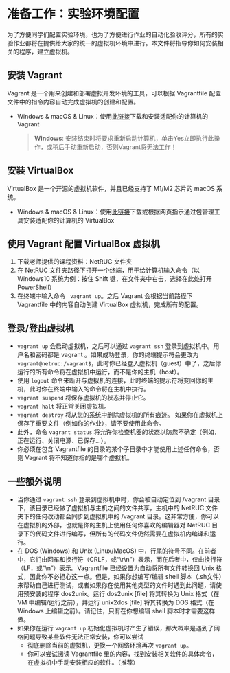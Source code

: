 # 准备工作：实验环境配置

为了方便同学们配置实验环境，也为了方便进行作业的自动化验收评分，所有的实验作业都将在提供给大家的统一的虚拟机环境中进行。本文件将指导你如何安装相关的程序，建立虚拟机。

## 安装 Vagrant

Vagrant 是一个用来创建和部署虚拟开发环境的工具，可以根据 Vagrantfile 配置文件中的指令内容自动完成虚拟机的创建和配置。

* Windows & macOS & Linux：使用[此链接](https://www.vagrantup.com/downloads)下载和安装适配你的计算机的 Vagrant

  > **Windows**: 安装结束时将要求重新启动计算机，单击Yes立即执行此操作，或稍后手动重新启动，否则Vagrant将无法工作！

## 安装 VirtualBox

VirtualBox 是一个开源的虚拟机软件，并且已经支持了 M1/M2 芯片的 macOS 系统。

* Windows & macOS & Linux：使用[此链接](https://www.virtualbox.org/wiki/Downloads)下载或根据网页指示通过包管理工具安装适配你的计算机的 VirtualBox

## 使用 Vagrant 配置 VirtualBox 虚拟机

1. 下载老师提供的课程资料：NetRUC 文件夹
2. 在 NetRUC 文件夹路径下打开一个终端，用于给计算机输入命令（以 Windows10 系统为例：按住 Shift 键，在文件夹中右击，选择在此处打开 PowerShell）
3. 在终端中输入命令 ``` vagrant up```。之后 Vagrant 会根据当前路径下 Vagrantfile 中的内容自动创建 VirtualBox 虚拟机，完成所有的配置。

## 登录/登出虚拟机

* ```vagrant up``` 会启动虚拟机，之后可以通过 ```vagrant ssh``` 登录到虚拟机中。用户名和密码都是 vagrant 。如果成功登录，你的终端提示符会更改为 ```vagrant@netruc:/vagrant$```，此时你已经登入虚拟机（guest）中了，之后你运行的所有命令将在虚拟机中运行，而不是你的主机（host）。
* 使用 ```logout``` 命令来断开与虚拟机的连接，此时终端的提示符将变回你的主机，此时你在终端中输入的命令将在主机中执行。
* ```vagrant suspend``` 将保存虚拟机的状态并停止它。
* ```vagrant halt``` 将正常关闭虚拟机。
* ```vagrant destroy``` 将从您的系统中删除虚拟机的所有痕迹。 如果你在虚拟机上保存了重要文件（例如你的作业），请不要使用此命令。
* 此外，命令 ```vagrant status``` 将允许你检查机器的状态以防您不确定（例如，正在运行、关闭电源、已保存...）。 
* 你必须在包含 Vagrantfile 的目录的某个子目录中才能使用上述任何命令，否则 Vagrant 将不知道你指的是哪个虚拟机。

## 一些额外说明

* 当你通过 ```vagrant ssh``` 登录到虚拟机中时，你会被自动定位到 /vagrant 目录下，该目录已经做了虚拟机与主机之间的文件共享，主机中的 NetRUC 文件夹下的任何改动都会同步到虚拟机中的 /vagrant 目录。这非常方便，你可以在虚拟机的外部，也就是你的主机上使用任何你喜欢的编辑器对 NetRUC 目录下的代码文件进行编写，但所有的代码文件仍然需要在虚拟机内编译和运行。
* 在 DOS (Windows) 和 Unix (Linux/MacOS) 中，行尾的符号不同。在前者中，它们由回车和换行符（CRLF，或“\r\n”）表示，而在后者中，仅由换行符（LF，或“\n”）表示。Vagrantfile 已经设置为自动将所有文件转换回 Unix 格式，因此你不必担心这一点。但是，如果你想编写/编辑 shell 脚本（.sh文件）来帮助自己进行测试，或者如果你在使用其他类型的文件时遇到此问题，请使用预安装的程序 dos2unix。运行 dos2unix [file] 将其转换为 Unix 格式（在 VM 中编辑/运行之前），并运行 unix2dos [file] 将其转换为 DOS 格式（在 Windows 上编辑之前）。请记住，只有在你想编辑 shell 脚本时才需要这样做。
* 如果你在运行 ```vagrant up``` 初始化虚拟机时产生了错误，那大概率是遇到了网络问题导致某些软件无法正常安装，你可以尝试
  * 彻底删除当前的虚拟机，更换一个网络环境再次 ```vagrant up```。
  * 你可以尝试阅读 Vagrantfile 里的内容，找到安装相关软件的具体命令，在虚拟机中手动安装相应的软件。（推荐）


